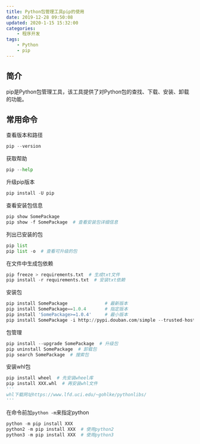```yaml
---
title: Python包管理工具pip的使用
date: 2019-12-28 09:50:08
updated: 2020-1-15 15:32:00
categories: 
    - 程序开发
tags:
	- Python
	- pip
---
```

## 简介

pip是Python包管理工具，该工具提供了对Python包的查找、下载、安装、卸载的功能。

## 常用命令

查看版本和路径

``` python
pip --version
```

获取帮助

``` python
pip --help
```

升级pip版本

``` python
pip install -U pip
```

查看安装包信息

``` python
pip show SomePackage
pip show -f SomePackage  # 查看安装包详细信息
```

列出已安装的包

``` python
pip list
pip list -o  # 查看可升级的包
```

在文件中生成包依赖

``` python
pip freeze > requirements.txt  # 生成txt文件
pip install -r requirements.txt  # 安装txt依赖
```

安装包

``` python
pip install SomePackage              # 最新版本
pip install SomePackage==1.0.4       # 指定版本
pip install 'SomePackage>=1.0.4'     # 最小版本
pip install SomePackage -i http://pypi.douban.com/simple --trusted-host pypi.douban.com  # 用国内镜像安装，可以解决安装慢的问题
```

包管理

``` python
pip install --upgrade SomePackage  # 升级包
pip uninstall SomePackage  # 卸载包
pip search SomePackage  # 搜索包
```

安装whl包

``` python
pip install wheel  # 先安装wheel库
pip install XXX.whl  # 再安装whl文件
'''
whl下载网址https://www.lfd.uci.edu/~gohlke/pythonlibs/
'''
```

在命令前加`python -m`来指定python

``` python
python -m pip install XXX
python2 -m pip install XXX  # 使用python2
python3 -m pip install XXX  # 使用python3
```
